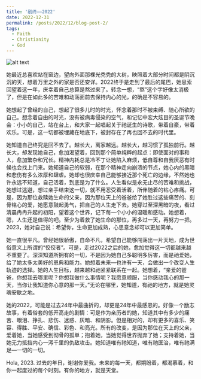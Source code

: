```yaml
---
title: '剧终——2022'
date: 2022-12-31
permalink: /posts/2022/12/blog-post-2/
tags:
  - Faith
  - Christianity
  - God
---
```


![alt text](https://enyijiang.github.io/images/WechatIMG16599.jpeg)

她最近总喜欢站在窗边，望向外面那棵光秃秃的大树，映照着大部分时间都是阴沉沉的天，想着万里之外的家是否还安详。2022终于是走到了最后的尾巴，她思索回望着这一年，庆幸着自己总算是熬过来了。转念一想，“熬”这个字好像太消极了，但是在如此多的苦难和动荡面前去保持内心的光，的确是不容易的。

她想起了曾经的自己，想起了很多儿时的时光，怀念着那时不被束缚、随心所欲的自己。想念着自由的时光，没有被病毒侵染的空气，和记忆中宏大炫目的圣诞节晚会：小小的自己，站在台上，和大家一起唱起关于祂诞生的诗歌，带着自豪，带着欢乐。可是，这一切都被埋藏在地底下，被封存在了再也回不去的时代里。

她知道自己终究是回不去了。越长大，离家越远。越长大，越习惯了孤独前行。越长大，却发现她自己，愈加渴望着，回到那个简单纯粹的起点：即使面对的事和人，愈加繁杂和冗长。精神内耗总是冷不丁让她陷入麻烦，低自尊和自我厌恶有时候也会找上门来。她知道自己的软弱，在那个精神走向崩溃的节点，她心内的黑暗和悲伤有多么浓厚和肆虐。她却也很庆幸自己能够接近那个死亡的边缘，不然她也许永远不知道，自己活着，到底是为了什么。人生看似是永无止尽的苦难和挑战，她想过逃避，想过亲手结束这一切，就不用忍受着活着，所伴随着的钻心疼痛。可是，因为那位救赎她生命的父亲，因为那位天上的爸爸给了她胜过这些痛苦的、刻骨铭心的爱，她愿意鼓起勇气，把自己的人生走下去。她穿过至深黑暗的夜，看过清晨冉冉升起的初阳，望着这个世界，记下每一个小小的温暖和感动。她想着，嗯，人生还是值得的吧。至少为着救了她生命的那位，再多过一天，再努力一把。2023，她对自己说：希望你，生命更加成熟，心思意念却可以更加简单。

她一直很平凡。曾经她很骄傲，自命不凡，希望自己能够闯荡出一片天地，成为世俗意义上所谓的“佼佼者”。可是，走过2022之后的她，愈加觉得这一切都越来越不重要了。深深知道所拥有的一切，不是因为她自己多聪明多厉害，而是祂爱她，给了她太多太美好的恩典和能力。她想着未来—也许有一天，会做出一个改变人生轨迹的选择。她的人生目标，越来越和祂紧紧联系在一起。她想着，“亲爱的爸爸，你想我去哪里呢？你想我做什么事情呢？我愿意顺服，当你感动我心的那一天，当你让我知道你心意的那一天。”无论在哪里，她知道，有祂的地方，就是她灵魂安歇之地。

她的2022，可能是过去24年中最曲折的，却更是24年中最感恩的。好像一个励志故事，有着俗套的低开高走的剧情：可是作为亲历者的她，知道其中有多少的痛苦、眼泪、挣扎、悲伤、迷惑、灰暗、和阴影。但是相对的，却有更多的喜乐、笑容、得胜、平安、确信、彩色、和亮光。所有的改变，是因为那位在天上的父亲，爱着她，当她感受到彻骨的孤单；抱着她，当她觉得世界抛弃了她；支持着她，当她无力抵挡内心一泻千里的仇敌攻击。她知道唯有祂知道，唯有祂医治，唯有祂满足—一切的一切。

Hola, 2023. 过去的年日，谢谢你爱我。未来的每一天，都期盼着，都渴慕着，和你一起度过的每个时刻。有你的地方，就是天堂。
